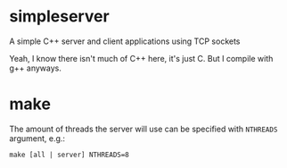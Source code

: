 # simpleserver

A simple C++ server and client applications using TCP sockets

Yeah, I know there isn't much of C++ here, it's just C. But I compile with g++ anyways.

# make

The amount of threads the server will use can be specified with `NTHREADS` argument, e.g.:

```
make [all | server] NTHREADS=8
```
